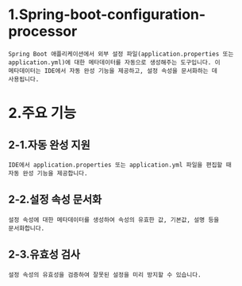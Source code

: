 # 1.Spring-boot-configuration-processor
    Spring Boot 애플리케이션에서 외부 설정 파일(application.properties 또는
    application.yml)에 대한 메타데이터를 자동으로 생성해주는 도구입니다. 이 
    메타데이터는 IDE에서 자동 완성 기능을 제공하고, 설정 속성을 문서화하는 데 
    사용됩니다.

# 2.주요 기능
## 2-1.자동 완성 지원
    IDE에서 application.properties 또는 application.yml 파일을 편집할 때 
    자동 완성 기능을 제공합니다.

## 2-2.설정 속성 문서화
    설정 속성에 대한 메타데이터를 생성하여 속성의 유효한 값, 기본값, 설명 등을 
    문서화합니다.

## 2-3.유효성 검사
    설정 속성의 유효성을 검증하여 잘못된 설정을 미리 방지할 수 있습니다.